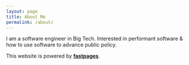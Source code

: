 ```yaml
---
layout: page
title: About Me
permalink: /about/
---
```

I am a software engineer in Big Tech. Interested in performant software & how to use software to advance public policy. 


This website is powered by **[fastpages](https://github.com/fastai/fastpages)**.

